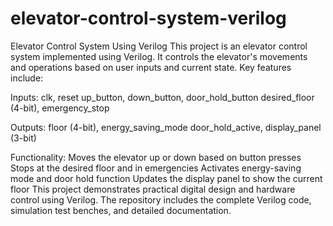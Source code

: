 # elevator-control-system-verilog
Elevator Control System Using Verilog
This project is an elevator control system implemented using Verilog. It controls the elevator's movements and operations based on user inputs and current state. Key features include:

Inputs:
clk, reset
up_button, down_button, door_hold_button
desired_floor (4-bit), emergency_stop

Outputs:
floor (4-bit), energy_saving_mode
door_hold_active, display_panel (3-bit)

Functionality:
Moves the elevator up or down based on button presses
Stops at the desired floor and in emergencies
Activates energy-saving mode and door hold function
Updates the display panel to show the current floor
This project demonstrates practical digital design and hardware control using Verilog. The repository includes the complete Verilog code, simulation test benches, and detailed documentation.
